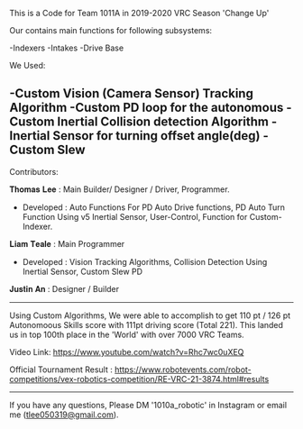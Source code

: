 This is a Code for Team 1011A in 2019-2020 VRC Season 'Change Up'

Our contains main functions for following subsystems: 

-Indexers 
-Intakes
-Drive Base

We Used: 

-Custom Vision (Camera Sensor) Tracking Algorithm 
-Custom PD loop for the autonomous
-Custom Inertial Collision detection Algorithm
-Inertial Sensor for turning offset angle(deg) 
-Custom Slew 
---------------------------------------------------------------------------------------------------------------------------------------------------------------------------------

Contributors: 

𝐓𝐡𝐨𝐦𝐚𝐬 𝐋𝐞𝐞 : Main Builder/ Designer / Driver, Programmer. 
 
 - Developed : Auto Functions For PD Auto Drive functions, PD Auto Turn Function Using v5 Inertial Sensor, User-Control, Function for Custom-Indexer.

𝐋𝐢𝐚𝐦 𝐓𝐞𝐚𝐥𝐞 : Main Programmer

 - Developed : Vision Tracking Algorithms, Collision Detection Using Inertial Sensor, Custom Slew PD

𝐉𝐮𝐬𝐭𝐢𝐧 𝐀𝐧 : Designer / Builder

---------------------------------------------------------------------------------------------------------------------------------------------------------------------------------

Using Custom Algorithms, We were able to accomplish to get 110 pt / 126 pt Autonomoous Skills score with 111pt driving score (Total 221). This landed us in top 100th place in the 'World' with over 7000 VRC Teams. 

Video Link: https://www.youtube.com/watch?v=Rhc7wc0uXEQ

Official Tournament Result : https://www.robotevents.com/robot-competitions/vex-robotics-competition/RE-VRC-21-3874.html#results

---------------------------------------------------------------------------------------------------------------------------------------------------------------------------------

If you have any questions, Please DM '1010a_robotic' in Instagram or email me (tlee050319@gmail.com). 




